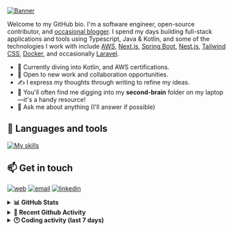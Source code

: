 [![Banner](https://raw.githubusercontent.com/wilfriedago/wilfriedago/main/assets/1.png)][website]

Welcome to my GitHub bio. I'm a software engineer, open-source contributor, and [occasional blogger][blog]. I spend my days building full-stack applications and tools using Typescript, Java & Kotlin, and some of the technologies I work with include [AWS](https://aws.amazon.com/fr/), [Next.js](https://nextjs.org/), [Spring Boot](https://spring.io/projects/spring-boot), [Nest.js](https://nestjs.com/), [Tailwind CSS](https://github.com/tailwindlabs/tailwindcss), [Docker](https://www.docker.com/), and occasionally [Laravel](https://laravel.com/).

- 🔭 Currently diving into Kotlin, and AWS certifications.
- 👯 Open to new work and collaboration opportunities.
- ✍️ I express my thoughts through writing to refine my ideas.
- 🧠 You'll often find me digging into my **second-brain** folder on my laptop—it's a handy resource!
- 💬 Ask me about anything (I'll answer if possible)

## 🎨 Languages and tools

[![My skills](https://skillicons.dev/icons?i=typescript,js,nodejs,nest,java,kotlin,spring,python,fastapi,django,aws,docker,vscode,idea,tailwind&perline=15)](https://wilfriedago.dev/about#skills)

## 📫 Get in touch
[![web](https://img.shields.io/badge/WEBSITE-12100E?logo=google-earth&color=282A36)][website]
[![email](https://img.shields.io/badge/MAIL-12100E?logo=mailgun&color=282A36)][mail]
[![linkedin](https://img.shields.io/badge/LINKEDIN-12100E?logo=linkedin&color=282A36)][linkedin]


<details>
  <summary><b>📊 GitHub Stats</b></summary>
	<br/>
	<p align="left">
		<img width="49.5%" src="https://github-readme-stats.vercel.app/api?username=wilfriedago&show_icons=true&count_private=true&title_color=10b981&icon_color=10b981&theme=react&hide_border=true" />
		<img width="49.5%" src="https://streak-stats.demolab.com/?user=wilfriedago&hide_border=true&theme=react&ring=10b981&fire=fff&currStreakNum=fff&sideLabels=10b981&currStreakLabel=10b981&sideNums=fff" />
	</p>
</details>

<details>
  <summary><b>📅 Recent Github Activity</b></summary>
	<br>

<!--RECENT_ACTIVITY:last_update-->
Last Updated: Saturday, April 26th, 2025, 4:18:03 AM
<!--RECENT_ACTIVITY:last_update_end-->

<!--RECENT_ACTIVITY:start-->
1. ⭐ Starred [piitaya/lovelace-mushroom](https://github.com/piitaya/lovelace-mushroom)<br>
2. ⭐ Starred [cloudposse/terraform-aws-ec2-autoscale-group](https://github.com/cloudposse/terraform-aws-ec2-autoscale-group)<br>
3. ⬆️ Pushed 307 commit(s) to [wilfriedago/next-forge](https://github.com/wilfriedago/next-forge)<br>
4. ⭐ Starred [haydenbleasel/next-forge](https://github.com/haydenbleasel/next-forge)<br>
5. ⭐ Starred [nari-labs/dia](https://github.com/nari-labs/dia)<br>
<!--RECENT_ACTIVITY:end-->
</details>

<details>
  <summary><b>🕐 Coding activity (last 7 days)</b></summary>
	<br>

<!--START_SECTION:waka-->

```python
Total Time: 19 hrs 14 mins

Java             12 hrs 29 mins  ████████████████▒░░░░░░░░   64.94 %
SQL              4 hrs 58 mins   ██████▒░░░░░░░░░░░░░░░░░░   25.89 %
XML              28 mins         ▓░░░░░░░░░░░░░░░░░░░░░░░░   02.47 %
TypeScript       11 mins         ▒░░░░░░░░░░░░░░░░░░░░░░░░   00.99 %
Docker           9 mins          ▒░░░░░░░░░░░░░░░░░░░░░░░░   00.83 %
JavaScript       1 min           ░░░░░░░░░░░░░░░░░░░░░░░░░   00.16 %
Docker File      1 min           ░░░░░░░░░░░░░░░░░░░░░░░░░   00.15 %
```

<!--END_SECTION:waka-->
</details>

[website]: https://wilfriedago.dev
[linkedin]: https://linkedin.com/in/wilfriedago
[blog]: https://wilfriedago.dev/blog
[mail]: mailto:me@wilfriedago.dev
